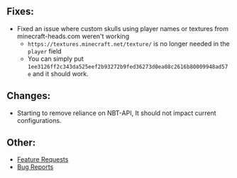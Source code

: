 ## Fixes:
* Fixed an issue where custom skulls using player names or textures from minecraft-heads.com weren't working
    * `https://textures.minecraft.net/texture/` is no longer needed in the `player` field
    * You can simply put `1ee3126ff2c343da525eef2b93272b9fed36273d0ea08c2616b80009948ad57e` and it should work.

## Changes:
* Starting to remove reliance on NBT-API, It should not impact current configurations.

## Other:
* [Feature Requests](https://github.com/Crazy-Crew/CrazyEnvoys/issues)
* [Bug Reports](https://github.com/Crazy-Crew/CrazyEnvoys/issues)
